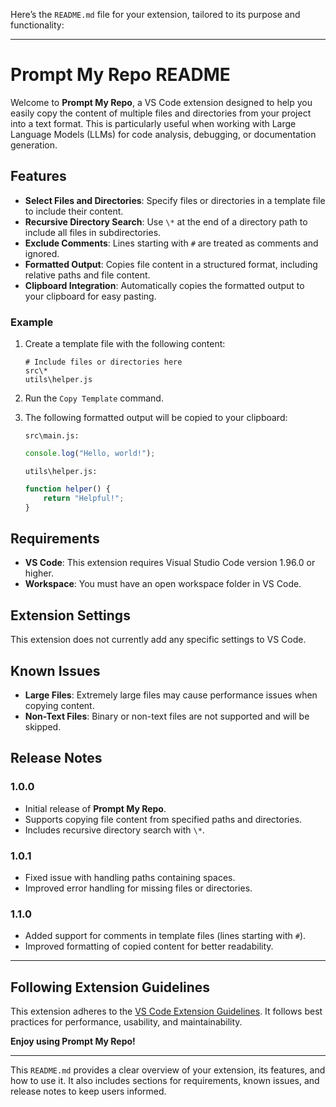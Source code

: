 Here’s the `README.md` file for your extension, tailored to its purpose and functionality:

---

# Prompt My Repo README

Welcome to **Prompt My Repo**, a VS Code extension designed to help you easily copy the content of multiple files and directories from your project into a text format. This is particularly useful when working with Large Language Models (LLMs) for code analysis, debugging, or documentation generation.

## Features

- **Select Files and Directories**: Specify files or directories in a template file to include their content.
- **Recursive Directory Search**: Use `\*` at the end of a directory path to include all files in subdirectories.
- **Exclude Comments**: Lines starting with `#` are treated as comments and ignored.
- **Formatted Output**: Copies file content in a structured format, including relative paths and file content.
- **Clipboard Integration**: Automatically copies the formatted output to your clipboard for easy pasting.

### Example

1. Create a template file with the following content:
   ```
   # Include files or directories here
   src\*
   utils\helper.js
   ```

2. Run the `Copy Template` command.
3. The following formatted output will be copied to your clipboard:
   ```
   src\main.js:
   ```
   ```javascript
   console.log("Hello, world!");
   ```

   ```
   utils\helper.js:
   ```
   ```javascript
   function helper() {
       return "Helpful!";
   }
   ```

## Requirements

- **VS Code**: This extension requires Visual Studio Code version 1.96.0 or higher.
- **Workspace**: You must have an open workspace folder in VS Code.

## Extension Settings

This extension does not currently add any specific settings to VS Code.

## Known Issues

- **Large Files**: Extremely large files may cause performance issues when copying content.
- **Non-Text Files**: Binary or non-text files are not supported and will be skipped.

## Release Notes

### 1.0.0

- Initial release of **Prompt My Repo**.
- Supports copying file content from specified paths and directories.
- Includes recursive directory search with `\*`.

### 1.0.1

- Fixed issue with handling paths containing spaces.
- Improved error handling for missing files or directories.

### 1.1.0

- Added support for comments in template files (lines starting with `#`).
- Improved formatting of copied content for better readability.

---

## Following Extension Guidelines

This extension adheres to the [VS Code Extension Guidelines](https://code.visualstudio.com/api/references/extension-guidelines). It follows best practices for performance, usability, and maintainability.

**Enjoy using Prompt My Repo!**

--- 

This `README.md` provides a clear overview of your extension, its features, and how to use it. It also includes sections for requirements, known issues, and release notes to keep users informed.